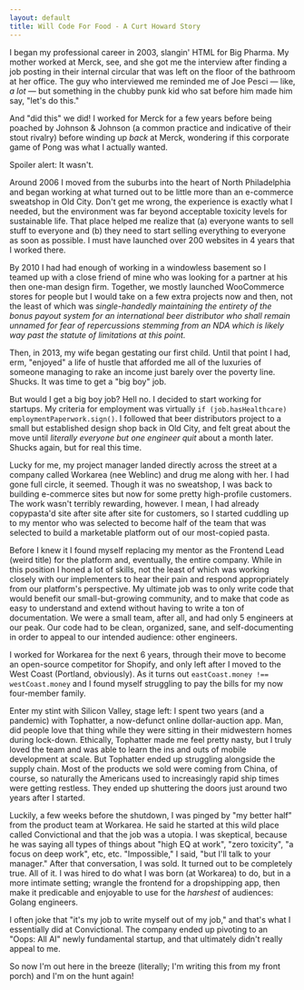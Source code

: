 ```yaml
---
layout: default
title: Will Code For Food - A Curt Howard Story
---
```


I began my professional career in 2003, slangin' HTML for Big Pharma. My mother worked at Merck, see, and she got me the interview after finding a job posting in their internal circular that was left on the floor of the bathroom at her office. The guy who interviewed me reminded me of Joe Pesci &mdash; like, <em>a lot</em> &mdash; but something in the chubby punk kid who sat before him made him say, "let's do this."

And "did this" we did! I worked for Merck for a few years before being poached by Johnson &amp; Johnson (a common practice and indicative of their stout rivalry) before winding up <em>back</em> at Merck, wondering if this corporate game of Pong was what I actually wanted.

Spoiler alert: It wasn't.

Around 2006 I moved from the suburbs into the heart of North Philadelphia and began working at what turned out to be little more than an e-commerce sweatshop in Old City. Don't get me wrong, the experience is exactly what I needed, but the environment was far beyond acceptable toxicity levels for sustainable life. That place helped me realize that (a) everyone wants to sell stuff to everyone and (b) they need to start selling everything to everyone as soon as possible. I must have launched over 200 websites in 4 years that I worked there.

By 2010 I had had enough of working in a windowless basement so I teamed up with a close friend of mine who was looking for a partner at his then one-man design firm. Together, we mostly launched WooCommerce stores for people but I would take on a few extra projects now and then, not the least of which was <em>single-handedly maintaining the entirety of the bonus payout system for an international beer distributor who shall remain unnamed for fear of repercussions stemming from an NDA which is likely way past the statute of limitations at this point.</em>

Then, in 2013, my wife began gestating our first child. Until that point I had, erm, "enjoyed" a life of hustle that afforded me all of the luxuries of someone managing to rake an income just barely over the poverty line. Shucks. It was time to get a "big boy" job.

But would I get a big boy job? Hell no. I decided to start working for startups. My criteria for employment was virtually <code class="bg-slate-300">if (job.hasHealthcare) employmentPaperwork.sign()</code>. I followed that beer distributors project to a small but established design shop back in Old City, and felt great about the move until <em>literally everyone but one engineer quit</em> about a month later. Shucks again, but for real this time.

Lucky for me, my project manager landed directly across the street at a company called Workarea (nee Weblinc) and drug me along with her. I had gone full circle, it seemed. Though it was no sweatshop, I was back to building e-commerce sites but now for some pretty high-profile customers. The work wasn't terribly rewarding, however. I mean, I had already copypasta'd site after site after site for customers, so I started cuddling up to my mentor who was selected to become half of the team that was selected to build a marketable platform out of our most-copied pasta.

Before I knew it I found myself replacing my mentor as the Frontend Lead (weird title) for the platform and, eventually, the entire company. While in this position I honed a lot of skills, not the least of which was working closely with our implementers to hear their pain and respond appropriately from our platform's perspective. My ultimate job was to only write code that would benefit our small-but-growing community, and to make that code as easy to understand and extend without having to write a ton of documentation. We were a small team, after all, and had only 5 engineers at our peak. Our code had to be clean, organized, sane, and self-documenting in order to appeal to our intended audience: other engineers.

I worked for Workarea for the next 6 years, through their move to become an open-source competitor for Shopify, and only left after I moved to the West Coast (Portland, obviously). As it turns out <code class="bg-slate-300">eastCoast.money !== westCoast.money</code> and I found myself struggling to pay the bills for my now four-member family.

Enter my stint with Silicon Valley, stage left: I spent two years (and a pandemic) with Tophatter, a now-defunct online dollar-auction app. Man, did people love that thing while they were sitting in their midwestern homes during lock-down. Ethically, Tophatter made me feel pretty nasty, but I truly loved the team and was able to learn the ins and outs of mobile development at scale. But Tophatter ended up struggling alongside the supply chain. Most of the products we sold were coming from China, of course, so naturally the Americans used to increasingly rapid ship times were getting restless. They ended up shuttering the doors just around two years after I started.

Luckily, a few weeks before the shutdown, I was pinged by "my better half" from the product team at Workarea. He said he started at this wild place called Convictional and that the job was a utopia. I was skeptical, because he was saying all types of things about "high EQ at work", "zero toxicity", "a focus on deep work", etc, etc. "Impossible," I said, "but I'll talk to your manager." After that conversation, I was sold. It turned out to be completely true. All of it. I was hired to do what I was born (at Workarea) to do, but in a more intimate setting; wrangle the frontend for a dropshipping app, then make it predicable and enjoyable to use for the <em>harshest</em> of audiences: Golang engineers.

I often joke that "it's my job to write myself out of my job," and that's what I essentially did at Convictional. The company ended up pivoting to an "Oops: All AI" newly fundamental startup, and that ultimately didn't really appeal to me.

So now I'm out here in the breeze (literally; I'm writing this from my front porch) and I'm on the hunt again!
